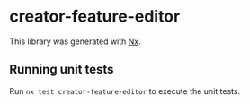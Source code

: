 # creator-feature-editor

This library was generated with [Nx](https://nx.dev).

## Running unit tests

Run `nx test creator-feature-editor` to execute the unit tests.
